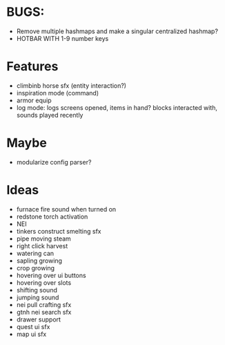 # BUGS:
- Remove multiple hashmaps and make a singular centralized hashmap?
- HOTBAR WITH 1-9 number keys

# Features
- climbinb horse sfx (entity interaction?)
- inspiration mode (command)
- armor equip
- log mode: logs screens opened, items in hand? blocks interacted with, sounds played recently

# Maybe
- modularize config parser?

# Ideas
- furnace fire sound when turned on
- redstone torch activation
- NEI
- tinkers construct smelting sfx
- pipe moving steam
- right click harvest
- watering can
- sapling growing
- crop growing
- hovering over ui buttons
- hovering over slots
- shifting sound
- jumping sound
- nei pull crafting sfx
- gtnh nei search sfx
- drawer support
- quest ui sfx
- map ui sfx

